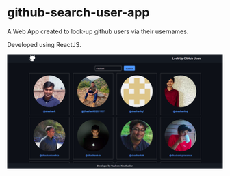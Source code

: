 # github-search-user-app

A Web App created to look-up github users via their usernames.

Developed using ReactJS.

<img src = "public/github-search-user-app.png" alt = "github-search-user-app">